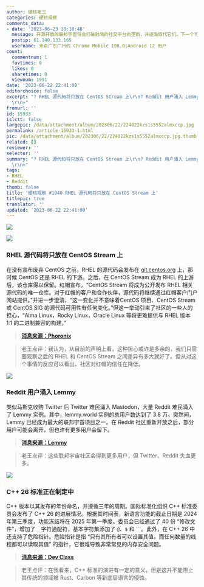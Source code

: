```yaml
---
author: 硬核老王
categories: 硬核观察
comments_data:
- date: '2023-06-23 10:10:48'
  message: 开源开放的联邦宇宙将会打破封闭的社交平台的垄断，并逐渐取代它们。下一个可能是youtube
  postip: 61.140.133.165
  username: 来自广东广州的 Chrome Mobile 108.0|Android 12 用户
count:
  commentnum: 1
  favtimes: 0
  likes: 0
  sharetimes: 0
  viewnum: 1991
date: '2023-06-22 22:41:00'
editorchoice: false
excerpt: "? RHEL 源代码将只放在 CentOS Stream 上\r\n? Reddit 用户涌入 Lemmy\r\n? C++ 26 标准正在制定中\r\n»
  \r\n»"
fromurl: ''
id: 15933
islctt: false
largepic: /data/attachment/album/202306/22/224022kzs1s5552almxccp.jpg
permalink: /article-15933-1.html
pic: /data/attachment/album/202306/22/224022kzs1s5552almxccp.jpg.thumb.jpg
related: []
reviewer: ''
selector: ''
summary: "? RHEL 源代码将只放在 CentOS Stream 上\r\n? Reddit 用户涌入 Lemmy\r\n? C++ 26 标准正在制定中\r\n»
  \r\n»"
tags:
- RHEL
- Reddit
thumb: false
title: '硬核观察 #1040 RHEL 源代码将只放在 CentOS Stream 上'
titlepic: true
translator: ''
updated: '2023-06-22 22:41:00'
---
```


![](/data/attachment/album/202306/22/224022kzs1s5552almxccp.jpg)


![](/data/attachment/album/202306/22/224035d42eeb4u3b4664bk.jpg)


### RHEL 源代码将只放在 CentOS Stream 上


在没有宣布废弃 CentOS 之前，RHEL 的源代码会发布在 [git.centos.org](http://git.centos.org/) 上，那时候 CentOS 还是 RHEL 的下游。之后，在 CentOS Stream 成为 RHEL 的上游后，该仓库得以保留。红帽宣布，“CentOS Stream 将成为公开发布 RHEL 相关源代码的唯一仓库。对于红帽的客户和合作伙伴，源代码将继续通过红帽客户门户网站提供。”并进一步澄清，“这一变化并不意味着CentOS 项目、CentOS Stream 或 CentOS SIG 的源代码可用性有任何变化。”但这一举动引来了社区的一些人的担心，“Alma Linux，Rocky Linux，Oracle Linux 等将更难提供与 RHEL 版本 1:1 的二进制兼容的构建。”



> 
> **[消息来源：Phoronix](https://www.phoronix.com/news/Red-Hat-CentOS-Stream-Sources)**
> 
> 
> 



> 
> 老王点评：我认为，从目前的声明上看，这种担心或许是多余的，我们只需要观察之后的 RHEL 和 CentOS Stream 之间差异有多大就好了。但从对这个事情的反应可以看出，社区对红帽的信任在降低。
> 
> 
> 


![](/data/attachment/album/202306/22/224047foymkdg606ss0irv.jpg)


### Reddit 用户涌入 Lemmy


类似马斯克收购 Twitter 后 Twitter 难民涌入 Mastodon，大量 Reddit 难民涌入了 Lemmy 实例。其中，lemmy.world 实例的总用户数达到了 3.8 万。突然间，Lemmy 已经成为最大的联邦宇宙项目之一。在 Reddit 社区重新开放之后，部分用户可能会离开，但也许有更多用户会留下。



> 
> **[消息来源：Lemmy](https://join-lemmy.org/news/2023-06-17_-_Update_from_Lemmy_after_the_Reddit_blackout)**
> 
> 
> 



> 
> 老王点评：这些联邦宇宙社区会得到更多用户，但 Twitter、Reddit 失血更多。
> 
> 
> 


![](/data/attachment/album/202306/22/224105bgfgii31yfn6j42n.jpg)


### C++ 26 标准正在制定中


C++ 版本以其发布的年份命名，并遵循三年的周期。国际标准化组织 C++ 标准委员会发布了 C++ 26 的进展情况。根据其时间表，新语言功能的截止日期是 2024 年第三季度，功能冻结将在 2025 年第一季度。委员会已经通过了 40 份 “修改文件”，增加了 `_` 字符通配符，基本字符集添加了 `@`、`$` 和 ```。此外，在 C++ 26 中还支持了危险指针。危险指针是指 “只有其所有者可以设置其值，而任何数量的线程都可以读取其值” 的指针，它很难导致非常常见的内存安全问题。



> 
> **[消息来源：Dev Class](https://devclass.com/2023/06/19/c-26-is-already-taking-shape-says-herb-sutter/)**
> 
> 
> 



> 
> 老王点评：在我看来，C++ 标准的演进有一定的意义，但是这并不能阻止其传统的领域被 Rust、Carbon 等新底层语言的侵蚀。
> 
> 
>